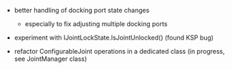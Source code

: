 * better handling of docking port state changes
	* especially to fix adjusting multiple docking ports

* experiment with IJointLockState.IsJointUnlocked()
  (found KSP bug)

* refactor ConfigurableJoint operations in a dedicated class
  (in progress, see JointManager class)
